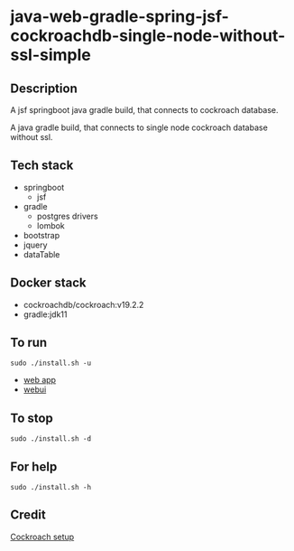# java-web-gradle-spring-jsf-cockroachdb-single-node-without-ssl-simple

## Description
A jsf springboot java gradle build,
that connects to cockroach database.

A java gradle build, that connects to single node
cockroach database without ssl.

## Tech stack
- springboot
  - jsf
- gradle
  - postgres drivers
  - lombok
- bootstrap
- jquery
- dataTable

## Docker stack
- cockroachdb/cockroach:v19.2.2
- gradle:jdk11

## To run
`sudo ./install.sh -u`
- [web app](http://localhost)
- [webui](http://localhost:8080)

## To stop
`sudo ./install.sh -d`

## For help
`sudo ./install.sh -h`

## Credit
[Cockroach setup](https://github.com/s0rg/cockroach-compose)
